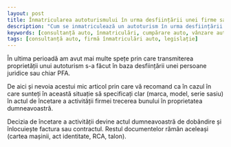 ```yaml
---
layout: post
title: Înmatricularea autoturismului în urma desființării unei firme sau PFA
description: "Cum se inmatriculează un autoturism în urma desființării unei firme sau PFA?"
keywords: [consultanță auto, înmatriculări, cumpărare auto, vânzare auto, servicii conexe auto, firmă înmatriculări auto, legislație]
tags: [consultanță auto, firmă înmatriculări auto, legislație]
---
```



În ultima perioadă am avut mai multe spețe prin care transmiterea proprietății unui autoturism s-a făcut în baza desființării unei persoane juridice sau chiar PFA. 

De aici și nevoia acestui mic articol prin care vă recomand ca în cazul în care sunteți în această situație să specificați clar (marca, model, serie sasiu) în actul de încetare a activității firmei trecerea bunului în proprietatea dumneavoastră. 

Decizia de încetare a activității devine actul dumneavoastră de dobândire și înlocuiește factura sau contractul. Restul documentelor rămân aceleași (cartea mașinii, act identitate, RCA, talon).
